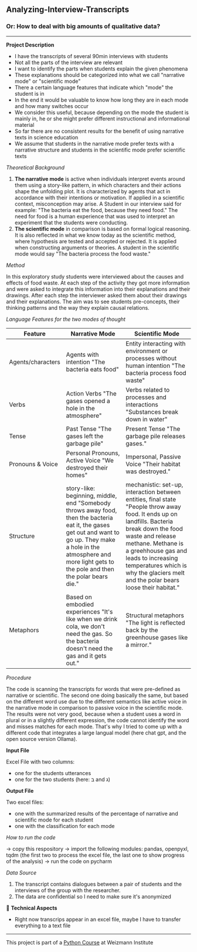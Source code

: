 ## Analyzing-Interview-Transcripts
### Or: How to deal with big amounts of qualitative data?
---
**Project Description**
- I have the transcripts of several 90min interviews with students
- Not all the parts of the interview are relevant
- I want to identify the parts when students explain the given phenomena
- These explanations should be categorized into what we call "narrative mode" or "scientific mode"
- There a certain language features that indicate which "mode" the student is in
- In the end it would be valuable to know how long they are in each mode and how many switches occur
- We consider this useful, because depending on the mode the student is mainly in, he or she might prefer different instructional and informational material
- So far there are no consistent results for the benefit of using narrative texts in science education
- We assume that students in the narrative mode prefer texts with a narrative structure and students in the scientific mode prefer scientific texts

*Theoretical Background*

1. **The narrative mode** is active when individuals interpret events around them using a story-like pattern, in which characters and their actions shape the unfolding plot. It is characterized by agents that act in accordance with their intentions or motivation. If applied in a scientific context, misconception may arise. A Student in our interview said for example: "The bacteria eat the food, because they need food." The need for food is a human experience that was used to interpret an experiment that the students were conducting. 
2. **The scientific mode** in comparison is based on formal logical reasoning. It is also reflected in what we know today as the scientific method, where hypothesis are tested and accepted or rejected. It is applied when constructing arguments or theories. A student in the scientific mode would say "The bacteria process the food waste."

*Method*

In this exploratory study students were interviewed about the causes and effects of food waste. At each step of the activity they got more information and were asked to integrate this information into their explanations and their drawings. After each step the interviewer asked them about their drawings and their explanations. The aim was to see students pre-concepts, their thinking patterns and the way they explain causal relations.

*Language Features for the two modes of thought*

| Feature | Narrative Mode| Scientific Mode| 
| ---------------------- | ----------------------------------- |------------------------------ |
|Agents/characters    | Agents with intention "The bacteria eats food" | Entity interacting with environment or processes without human intention "The bacteria process food waste" | 
|Verbs| Action Verbs "The gases opened a hole in the atmosphere" | Verbs related to processes and interactions "Substances break down in water" |
|Tense| Past Tense "The gases left the garbage pile" | Present Tense "The garbage pile releases gases." |
|Pronouns & Voice | Personal Pronouns, Active Voice "We destroyed their homes" | Impersonal, Passive Voice "Their habitat was destroyed." |
|Structure | story-like: beginning, middle, end "Somebody throws away food, then the bacteria eat it, the gases get out and want to go up. They make a hole in the atmosphere and more light gets to the pole and then the polar bears die." | mechanistic: set-up, interaction between entities, final state "People throw away food. It ends up on landfills. Bacteria break down the food waste and release methane. Methane is a greehhouse gas and leads to increasing temperatures which is why the glaciers melt and the polar bears loose their habitat."|
| Metaphors | Based on embodied experiences "It's like when we drink cola, we don't need the gas. So the bacteria doesn't need the gas and it gets out."| Structural metaphors "The light is reflected back by the greenhouse gases like a mirror."| 

*Procedure*

The code is scanning the transcripts for words that were pre-defined as narrative or scientific. The second one doing basically the same, but based on the different word use due to the different semantics like active voice in the narrative mode in comparison to passive voice in the scientific mode. The results were not very good, because when a student uses a word in plural or in a slightly different expression, the code cannot identify the word and misses matches for each mode. That's why I tried to come up with a different code that integrates a large langual model (here chat gpt, and the open source version Ollama).

__Input File__

Excel File with two columns:
- one for the students utterances
- one for the two students (here: ב and ג)

__Output File__

Two excel files: 
- one with the summarized results of the percentage of narrative and scientific mode for each student
- one with the classification for each mode

*How to run the code*

-> copy this respository
-> import the following modules: pandas, openpyxl, tqdm (the first two to process the excel file, the last one to show progress of the analysis)
-> run the code on pycharm


 *Data Source*
 1. The transcript contains dialogues between a pair of students and the interviews of the group with the researcher.
 3. The data are confidential so I need to make sure it's anonymized

 
:memo: **Technical Aspects**
- Right now transcrips appear in an excel file, maybe I have to transfer everything to a text file



---
This project is part of a [Python Course](https://github.com/Code-Maven/wis-python-course-2025-03) at Weizmann Institute
